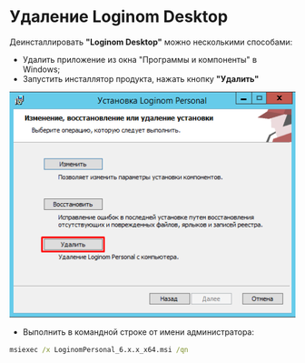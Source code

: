# Удаление Loginom Desktop

Деинсталлировать **"Loginom Desktop"** можно несколькими способами:

* Удалить приложение из окна "Программы и компоненты" в Windows;
* Запустить инсталлятор продукта, нажать кнопку **"Удалить"**

![](../images/personal_msi_remove.png)

* Выполнить в командной строке от имени администратора:

```cmd
msiexec /x LoginomPersonal_6.x.x_x64.msi /qn
```
